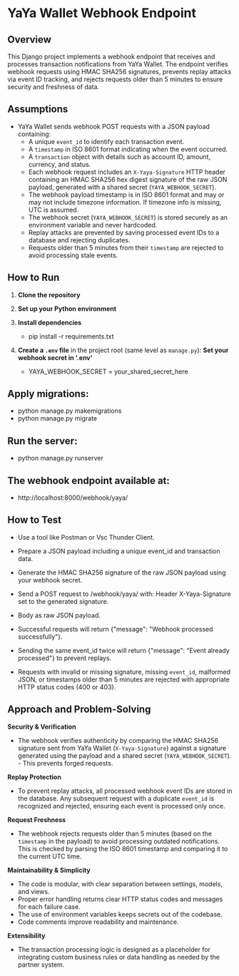 
# YaYa Wallet Webhook Endpoint

## Overview

This Django project implements a webhook endpoint that receives and processes transaction notifications from YaYa Wallet. The endpoint verifies webhook requests using HMAC SHA256 signatures, prevents replay attacks via event ID tracking, and rejects requests older than 5 minutes to ensure security and freshness of data.

## Assumptions

- YaYa Wallet sends webhook POST requests with a JSON payload containing:
  - A unique `event_id` to identify each transaction event.
  - A `timestamp` in ISO 8601 format indicating when the event occurred.
  - A `transaction` object with details such as account ID, amount, currency, and status.
  - Each webhook request includes an `X-Yaya-Signature` HTTP header containing an HMAC SHA256 hex digest   signature of the raw JSON payload, generated with a shared secret (`YAYA_WEBHOOK_SECRET`).
  - The webhook payload timestamp is in ISO 8601 format and may or may not include timezone information. If timezone info is missing, UTC is assumed.
  - The webhook secret (`YAYA_WEBHOOK_SECRET`) is stored securely as an environment variable and never hardcoded.
  - Replay attacks are prevented by saving processed event IDs to a database and rejecting duplicates.
  - Requests older than 5 minutes from their `timestamp` are rejected to avoid processing stale events.


## How to Run

1. **Clone the repository**

2. **Set up your Python environment** 

3. **Install dependencies**
    - pip install -r requirements.txt


4. **Create a `.env` file** in the project root (same level as `manage.py`):
     **Set your webhook secret in '.env'**
      - YAYA_WEBHOOK_SECRET = your_shared_secret_here

##  Apply migrations:

   - python manage.py makemigrations
   - python manage.py migrate
   
##   Run the server:
 - python manage.py runserver
    
    
## The webhook endpoint available at:
 - http://localhost:8000/webhook/yaya/ 


## How to Test
- Use a tool like Postman or Vsc Thunder Client.

- Prepare a JSON payload including a unique event_id and transaction data.

- Generate the HMAC SHA256 signature of the raw JSON payload using your webhook secret.

- Send a POST request to /webhook/yaya/ with:  Header X-Yaya-Signature set to the generated signature.

- Body as raw JSON payload.

- Successful requests will return {"message": "Webhook processed successfully"}.

- Sending the same event_id twice will return {"message": "Event already processed"} to prevent replays.

- Requests with invalid or missing signature, missing `event_id`, malformed JSON, or timestamps older than 5 minutes are rejected with appropriate HTTP status codes (400 or 403).



## Approach and Problem-Solving

**Security & Verification**  
- The webhook verifies authenticity by comparing the HMAC SHA256 signature sent from YaYa Wallet (`X-Yaya-Signature`) against a signature generated using the payload and a shared secret (`YAYA_WEBHOOK_SECRET`). - This prevents forged requests.

**Replay Protection**  
- To prevent replay attacks, all processed webhook event IDs are stored in the database. Any subsequent request with a duplicate `event_id` is recognized and rejected, ensuring each event is processed only once.

**Request Freshness**  
 - The webhook rejects requests older than 5 minutes (based on the `timestamp` in the payload) to avoid processing outdated notifications. This is checked by parsing the ISO 8601 timestamp and comparing it to the current UTC time.

**Maintainability & Simplicity**  
 - The code is modular, with clear separation between settings, models, and views.  
 - Proper error handling returns clear HTTP status codes and messages for each failure case.  
 - The use of environment variables keeps secrets out of the codebase.  
 - Code comments improve readability and maintenance.

**Extensibility**  
 - The transaction processing logic is designed as a placeholder for integrating custom business rules or data handling as needed by the partner system.




